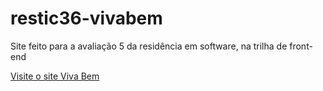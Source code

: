 # restic36-vivabem
Site feito para a avaliação 5 da residência em software, na trilha de front-end

[Visite o site Viva Bem](https://jhoncsilva.github.io/restic36-vivabem/)

